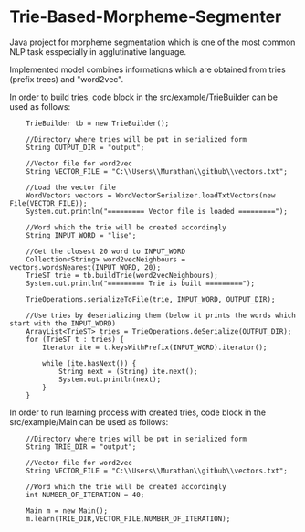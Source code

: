 # Trie-Based-Morpheme-Segmenter

Java project for morpheme segmentation which is one of the most common NLP task esspecially in agglutinative language. 

Implemented model combines informations which are obtained from tries (prefix trees) and "word2vec".

In order to build tries, code block in the src/example/TrieBuilder can be used as follows:

        TrieBuilder tb = new TrieBuilder();

        //Directory where tries will be put in serialized form
        String OUTPUT_DIR = "output";

        //Vector file for word2vec
        String VECTOR_FILE = "C:\\Users\\Murathan\\github\\vectors.txt";

        //Load the vector file
        WordVectors vectors = WordVectorSerializer.loadTxtVectors(new File(VECTOR_FILE));
        System.out.println("========= Vector file is loaded =========");

        //Word which the trie will be created accordingly
        String INPUT_WORD = "lise";

        //Get the closest 20 word to INPUT_WORD
        Collection<String> word2vecNeighbours = vectors.wordsNearest(INPUT_WORD, 20);
        TrieST trie = tb.buildTrie(word2vecNeighbours);
        System.out.println("========= Trie is built =========");

        TrieOperations.serializeToFile(trie, INPUT_WORD, OUTPUT_DIR);

        //Use tries by deserializing them (below it prints the words which start with the INPUT_WORD)
        ArrayList<TrieST> tries = TrieOperations.deSerialize(OUTPUT_DIR);
        for (TrieST t : tries) {
            Iterator ite = t.keysWithPrefix(INPUT_WORD).iterator();

            while (ite.hasNext()) {
                String next = (String) ite.next();
                System.out.println(next);
            }
        }


In order to run learning process with created tries, code block in the src/example/Main can be used as follows:

        //Directory where tries will be put in serialized form
        String TRIE_DIR = "output";

        //Vector file for word2vec
        String VECTOR_FILE = "C:\\Users\\Murathan\\github\\vectors.txt";

        //Word which the trie will be created accordingly
        int NUMBER_OF_ITERATION = 40;

        Main m = new Main();
        m.learn(TRIE_DIR,VECTOR_FILE,NUMBER_OF_ITERATION);


